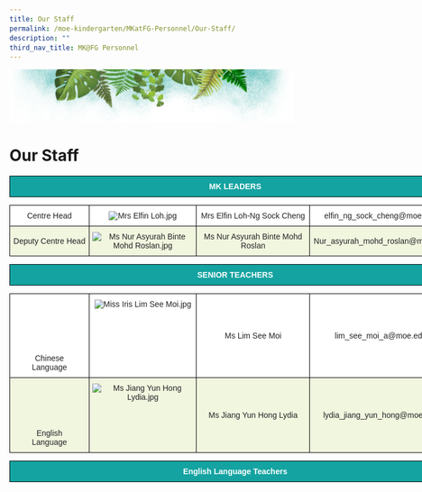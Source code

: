 ```yaml
---
title: Our Staff
permalink: /moe-kindergarten/MKatFG-Personnel/Our-Staff/
description: ""
third_nav_title: MK@FG Personnel
---
```

![](/images/Banner.png)


# Our Staff


<style type="text/css">
.tg  {border-collapse:collapse;border-spacing:0;}
.tg td{border-color:black;border-style:solid;border-width:1px;font-family:Arial, sans-serif;font-size:14px;
  overflow:hidden;padding:10px 5px;word-break:normal;}
.tg th{border-color:black;border-style:solid;border-width:1px;font-family:Arial, sans-serif;font-size:14px;
  font-weight:normal;overflow:hidden;padding:10px 5px;word-break:normal;}
.tg .tg-ryta{background-color:#14A3A1;color:#FFF;font-weight:bold;text-align:center;vertical-align:middle}
</style>
<table class="tg" style="undefined;table-layout: fixed; width: 801px">
<colgroup>
<col style="width: 801px">
</colgroup>
<thead>
  <tr>
    <td class="tg-ryta"><span style="color:#FFF;background-color:#14A3A1">MK LEADERS</span></td>
  </tr>
</thead>
</table>



<style type="text/css">
.tg  {border-collapse:collapse;border-spacing:0;}
.tg td{border-color:black;border-style:solid;border-width:1px;font-family:Arial, sans-serif;font-size:14px;
  overflow:hidden;padding:10px 5px;word-break:normal;}
.tg th{border-color:black;border-style:solid;border-width:1px;font-family:Arial, sans-serif;font-size:14px;
  font-weight:normal;overflow:hidden;padding:10px 5px;word-break:normal;}
.tg .tg-3b8d{background-color:#F1F6DF;color:#222;text-align:center;vertical-align:top}
.tg .tg-bn4z{background-color:#F1F6DF;color:#222;text-align:center;vertical-align:middle}
.tg .tg-a3j2{background-color:#FFF;color:#222;text-align:center;vertical-align:middle}
.tg .tg-lygy{background-color:#FFF;color:#222;text-align:center;vertical-align:top}
</style>
<table class="tg" style="undefined;table-layout: fixed; width: 804px">
<colgroup>
<col style="width: 141px">
<col style="width: 191px">
<col style="width: 201px">
<col style="width: 271px">
</colgroup>
<thead>
  <tr>
    <th class="tg-a3j2"><span style="color:#222">Centre Head</span></th>
    <th class="tg-lygy"><img src="https://ferngreenpri.moe.edu.sg/qql/slot/u775/MK%20Staff/Mrs%20Elfin%20Loh.jpg" alt="Mrs Elfin Loh.jpg" width="178" height="249"></th>
    <th class="tg-a3j2"><span style="color:#222">Mrs Elfin Loh-Ng Sock Cheng</span></th>
    <th class="tg-a3j2"><span style="color:#222">elfin_ng_sock_cheng@moe.edu.sg</span></th>
  </tr>
</thead>
<tbody>
  <tr>
    <td class="tg-bn4z"><span style="color:#222">Deputy Centre Head</span></td>
    <td class="tg-3b8d"><img src="https://ferngreenpri.moe.edu.sg/qql/slot/u775/MK%20Staff/Ms%20Nur%20Asyurah%20Binte%20Mohd%20Roslan.jpg" alt="Ms Nur Asyurah Binte Mohd Roslan.jpg" width="178" height="249"></td>
    <td class="tg-bn4z"><span style="color:#222">Ms Nur Asyurah Binte Mohd Roslan</span><br></td>
    <td class="tg-bn4z"><span style="color:#222">Nur_asyurah_mohd_roslan@moe.edu.sg</span></td>
  </tr>
</tbody>
</table>


<style type="text/css">
.tg  {border-collapse:collapse;border-spacing:0;}
.tg td{border-color:black;border-style:solid;border-width:1px;font-family:Arial, sans-serif;font-size:14px;
  overflow:hidden;padding:10px 5px;word-break:normal;}
.tg th{border-color:black;border-style:solid;border-width:1px;font-family:Arial, sans-serif;font-size:14px;
  font-weight:normal;overflow:hidden;padding:10px 5px;word-break:normal;}
.tg .tg-ryta{background-color:#14A3A1;color:#FFF;font-weight:bold;text-align:center;vertical-align:middle}
</style>
<table class="tg" style="undefined;table-layout: fixed; width: 801px">
<colgroup>
<col style="width: 801px">
</colgroup>
<thead>
  <tr>
    <td class="tg-ryta"><span style="color:#FFF;background-color:#14A3A1">SENIOR TEACHERS</span></td>
  </tr>
</thead>
</table>


<style type="text/css">
.tg  {border-collapse:collapse;border-spacing:0;}
.tg td{border-color:black;border-style:solid;border-width:1px;font-family:Arial, sans-serif;font-size:14px;
  overflow:hidden;padding:10px 5px;word-break:normal;}
.tg th{border-color:black;border-style:solid;border-width:1px;font-family:Arial, sans-serif;font-size:14px;
  font-weight:normal;overflow:hidden;padding:10px 5px;word-break:normal;}
.tg .tg-3b8d{background-color:#F1F6DF;color:#222;text-align:center;vertical-align:top}
.tg .tg-bn4z{background-color:#F1F6DF;color:#222;text-align:center;vertical-align:middle}
.tg .tg-lygy{background-color:#FFF;color:#222;text-align:center;vertical-align:top}
.tg .tg-a3j2{background-color:#FFF;color:#222;text-align:center;vertical-align:middle}
</style>
<table class="tg" style="undefined;table-layout: fixed; width: 804px">
<colgroup>
<col style="width: 141px">
<col style="width: 191px">
<col style="width: 201px">
<col style="width: 271px">
</colgroup>
<thead>
  <tr>
    <th class="tg-lygy"><br><br><br><br><br><br><span style="background-color:#FFF">Chinese</span> <br>Language</th>
    <th class="tg-lygy"><img src="https://ferngreenpri.moe.edu.sg/qql/slot/u775/MK%20Staff/Miss%20Iris%20Lim%20See%20Moi.jpg" alt="Miss Iris Lim See Moi.jpg" width="146" height="217"><br></th>
    <th class="tg-a3j2"><span style="color:#222">Ms Lim See </span><span style="background-color:#FFF">Moi</span></th>
    <th class="tg-a3j2"><span style="color:#222">lim_see_moi_a@moe.edu.sg</span></th>
  </tr>
</thead>
<tbody>
  <tr>
    <td class="tg-3b8d"><br><br><br><br><br>English <br>Language</td>
    <td class="tg-3b8d"><img src="https://ferngreenpri.moe.edu.sg/qql/slot/u775/MK%20Staff/Ms%20Jiang%20Yun%20Hong%20Lydia.jpg" alt="Ms Jiang Yun Hong Lydia.jpg" width="146" height="204"></td>
    <td class="tg-bn4z"><span style="color:#222">Ms</span> Jiang Yun Hong Lydia</td>
    <td class="tg-bn4z"><span style="color:#222">lydia_jiang_yun_hong@moe.edu.sg</span></td>
  </tr>
</tbody>
</table>


<style type="text/css">
.tg  {border-collapse:collapse;border-spacing:0;}
.tg td{border-color:black;border-style:solid;border-width:1px;font-family:Arial, sans-serif;font-size:14px;
  overflow:hidden;padding:10px 5px;word-break:normal;}
.tg th{border-color:black;border-style:solid;border-width:1px;font-family:Arial, sans-serif;font-size:14px;
  font-weight:normal;overflow:hidden;padding:10px 5px;word-break:normal;}
.tg .tg-ryta{background-color:#14A3A1;color:#FFF;font-weight:bold;text-align:center;vertical-align:middle}
</style>
<table class="tg" style="undefined;table-layout: fixed; width: 801px">
<colgroup>
<col style="width: 801px">
</colgroup>
<thead>
  <tr>
    <td class="tg-ryta"><span style="color:#FFF;background-color:#14A3A1">English Language Teachers</span></td>
  </tr>
</thead>
</table>


